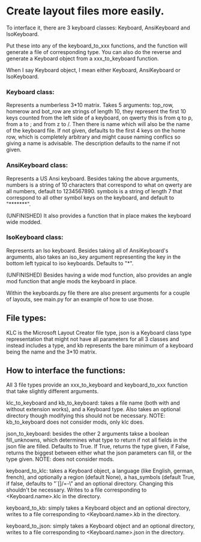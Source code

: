 # Create layout files more easily.
 
 To interface it, there are 3 keyboard classes: Keyboard, AnsiKeyboard and IsoKeyboard.
 
 Put these into any of the keyboard_to_xxx functions, and the function will generate a file of corresponding type. You can also
do the reverse and generate a Keyboard object from a xxx_to_keyboard function.
 
 When I say Keyboard object, I mean either Keyboard, AnsiKeyboard or IsoKeyboard.
 
 ### Keyboard class:
 Represents a numberless 3\*10 matrix. Takes 5 arguments: top_row, homerow and bot_row are strings of length 10, they represent the first 10 keys counted from the left side of a keyboard, on qwerty this is from q to p, from a to ; and from z to /. Then there is name which will also be the name of the keyboard file. If not given, defaults to the first 4 keys on the home row, which is completely arbitrary and might cause naming conflics so giving a name is advisable. The description defaults to the name if not given.
 ### AnsiKeyboard class:
 Represents a US Ansi keyboard. Besides taking the above arguments, numbers is a string of 10 characters that correspond to what on qwerty are all numbers, default to 1234567890. symbols is a string of length 7 that correspond to all other symbol keys on the keyboard, and default to "\*\*\*\*\*\*\*".

(UNFINISHED) It also provides a function that in place makes the keyboard wide modded.
 ### IsoKeyboard class:
 Represents an Iso keyboard. Besides taking all of AnsiKeyboard's arguments, also takes an iso_key argument representing the key in the bottom left typical to iso keyboards. Defaults to "\*".
 
 (UNFINISHED) Besides having a wide mod function, also provides an angle mod function that angle mods the keyboard in place.
 
 Within the keyboards.py file there are also present arguments for a couple of layouts, see main.py for an example of how to use those.
 
 ## File types:
 KLC is the Microsoft Layout Creator file type, json is a Keyboard class type representation that might not have all parameters for all 3 classes and instead includes a type, and kb represents the bare minimum of a keyboard being the name and the 3\*10 matrix.
 
 ## How to interface the functions:
 All 3 file types provide an xxx_to_keyboard and keyboard_to_xxx function that take slightly different arguments.
 
 klc_to_keyboard and kb_to_keyboard: takes a file name (both with and without extension works), and a Keyboard type. Also takes an optional directory though modifying this should not be necessary. NOTE: kb_to_keyboard does not consider mods, only klc does.
 
 json_to_keyboard: besides the other 2 arguments takse a boolean fill_unknowns, which determines what type to return if not all fields in the json file are filled. Defaults to True. If True, returns the type given, if False, returns the biggest between either what the json parameters can fill, or the type given. NOTE: does not consider mods.
 
 keyboard_to_klc: takes a Keyboard object, a language (like English, german, french), and optionally a region (default None), a has_symbols (default True, if false, defaults to "\`[]/=-\\" and an optional directory. Changing this shouldn't be necessary. Writes to a file corresponding to <Keyboard.name>.klc in the directory.
 
 keyboard_to_kb: simply takes a Keyboard object and an optional directory, writes to a file corresponding to <Keyboard.name>.kb in the directory.
 
 keyboard_to_json: simply takes a Keyboard object and an optional directory, writes to a file corresponding to <Keyboard.name>.json in the directory.
